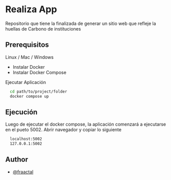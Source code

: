 
# Realiza App

Repositorio que tiene la finalizada de generar un sitio web que refleje la huellas de Carbono de instituciones


## Prerequisitos

Linux / Mac / Windows
 
* Instalar Docker
* Instalar Docker Compose


Ejecutar Aplicación

```bash
  cd path/to/project/folder
  docker compose up
```

## Ejecución

Luego de ejecutar el docker compose, la aplicación comenzará a ejecutarse en el pueto 5002.
Abrir navegador y copiar lo siguiente

```bash
  localhost:5002
  127.0.0.1:5002
```


## Author

- [@fraactal](https://www.github.com/fraactal)
